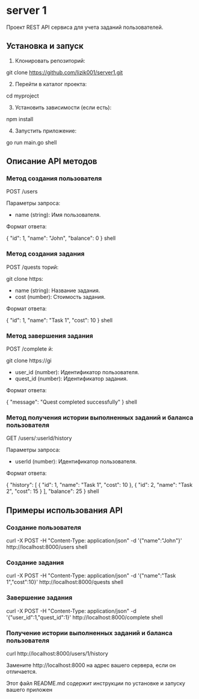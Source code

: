 # server 1

Проект REST API сервиса для учета заданий пользователей.

## Установка и запуск

1. Клонировать репозиторий:

git clone https://github.com/lizik001/server1.git


2. Перейти в каталог проекта:

cd myproject

3. Установить зависимости (если есть):

npm install

4. Запустить приложение:

go run main.go
shell

## Описание API методов

### Метод создания пользователя

POST /users

Параметры запроса:

- name (string): Имя пользователя.

Формат ответа:

{
"id": 1,
"name": "John",
"balance": 0
}
shell

### Метод создания задания

POST /quests
торий:

git clone https:
- name (string): Название задания.
- cost (number): Стоимость задания.

Формат ответа:

{
"id": 1,
"name": "Task 1",
"cost": 10
}
shell

### Метод завершения задания

POST /complete
й:

git clone https://gi
- user_id (number): Идентификатор пользователя.
- quest_id (number): Идентификатор задания.

Формат ответа:

{
"message": "Quest completed successfully"
}
shell

### Метод получения истории выполненных заданий и баланса пользователя

GET /users/:userId/history

Параметры запроса:

- userId (number): Идентификатор пользователя.

Формат ответа:

{
"history": [
{
"id": 1,
"name": "Task 1",
"cost": 10
},
{
"id": 2,
"name": "Task 2",
"cost": 15
}
],
"balance": 25
}
shell

## Примеры использования API

### Создание пользователя

curl -X POST -H "Content-Type: application/json" -d '{"name":"John"}' http://localhost:8000/users
shell

### Создание задания

curl -X POST -H "Content-Type: application/json" -d '{"name":"Task 1","cost":10}' http://localhost:8000/quests
shell

### Завершение задания

curl -X POST -H "Content-Type: application/json" -d '{"user_id":1,"quest_id":1}' http://localhost:8000/complete
shell

### Получение истории выполненных заданий и баланса пользователя

curl http://localhost:8000/users/1/history


Замените http://localhost:8000 на адрес вашего сервера, если он отличается.

Этот файл README.md содержит инструкции по установке и запуску вашего приложен